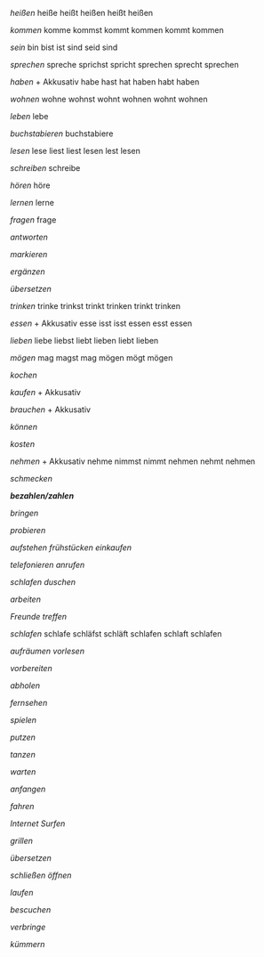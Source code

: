 
_heißen_
heiße
heißt
heißen
heißt
heißen


_kommen_
komme
kommst
kommt
kommen
kommt
kommen


_sein_
bin
bist
ist
sind
seid
sind



_sprechen_
spreche
sprichst
spricht
sprechen
sprecht
sprechen


_haben_ + Akkusativ
habe
hast
hat
haben
habt
haben


_wohnen_
wohne
wohnst
wohnt
wohnen
wohnt
wohnen

_leben_
lebe



_buchstabieren_
buchstabiere


_lesen_
lese
liest
liest
lesen
lest
lesen

_schreiben_
schreibe

_hören_
höre


_lernen_
lerne


_fragen_
frage

_antworten_


_markieren_


_ergänzen_


_übersetzen_


_trinken_
trinke
trinkst
trinkt
trinken
trinkt
trinken

_essen_ + Akkusativ
esse
isst
isst
essen
esst
essen

_lieben_
liebe
liebst
liebt
lieben
liebt
lieben

_mögen_
mag
magst
mag
mögen
mögt
mögen


_kochen_


_kaufen_ + Akkusativ

_brauchen_ + Akkusativ

_können_


_kosten_

_nehmen_ + Akkusativ
nehme
nimmst
nimmt
nehmen
nehmt
nehmen



_schmecken_


**_bezahlen/zahlen_**

_bringen_

_probieren_



_aufstehen_
_frühstücken_
_einkaufen_

_telefonieren_
_anrufen_


_schlafen_
_duschen_



_arbeiten_

_Freunde treffen_


_schlafen_
schlafe
schläfst
schläft
schlafen
schlaft
schlafen



_aufräumen_
_vorlesen_

_vorbereiten_

_abholen_



_fernsehen_

_spielen_

_putzen_

_tanzen_






_warten_



_anfangen_


_fahren_



_Internet Surfen_


_grillen_


_übersetzen_

_schließen_
_öffnen_


_laufen_


_bescuchen_


_verbringe_


_kümmern_
